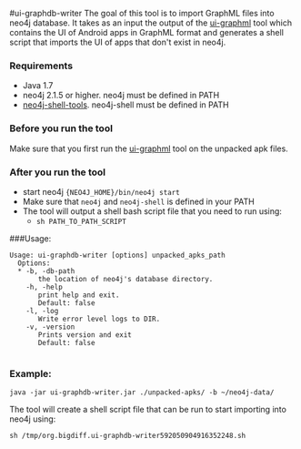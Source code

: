 #ui-graphdb-writer
The goal of this tool is to import GraphML files into neo4j database. It takes as an input the output of the [ui-graphml](../ui-graphml) tool which contains the UI of Android apps in GraphML format and generates a shell script that imports the UI of apps that don't exist in neo4j.

### Requirements
- Java 1.7
- neo4j 2.1.5 or higher. neo4j must be defined in PATH
- [neo4j-shell-tools](https://github.com/jexp/neo4j-shell-tools). neo4j-shell must be defined in PATH


### Before you run the tool
Make sure that you first run the [ui-graphml](../ui-graphml) tool on the unpacked apk files.

### After you run the tool
- start neo4j ```{NEO4J_HOME}/bin/neo4j start```
- Make sure that ```neo4j``` and ```neo4j-shell``` is defined in your PATH
- The tool will output a shell bash script file that you need to run using:
  -  ```sh PATH_TO_PATH_SCRIPT```

###Usage:
```
Usage: ui-graphdb-writer [options] unpacked_apks_path
  Options:
  * -b, -db-path
       the location of neo4j's database directory.
    -h, -help
       print help and exit.
       Default: false
    -l, -log
       Write error level logs to DIR.
    -v, -version
       Prints version and exit
       Default: false
	   
```

### Example:

```java -jar ui-graphdb-writer.jar ./unpacked-apks/ -b ~/neo4j-data/```

The tool will create a shell script file that can be run to start importing into neo4j using:

```sh /tmp/org.bigdiff.ui-graphdb-writer592050904916352248.sh```